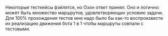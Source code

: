 Некоторые тесткейсы фэйлятся, но Озон ответ принял. Оно и логично: может быть множество маршрутов, удовлетворяющих условию задачи. Для 100% прохождения тестов мне надо было бы как-то воспроизвести их реализацию движения бота 1 в 1 чтобы маршруты совпали с тестовыми.